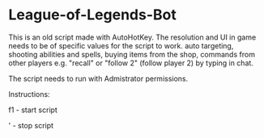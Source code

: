 # League-of-Legends-Bot
This is an old script made with AutoHotKey. The resolution and UI in game needs to be of specific values for the script to work.
auto targeting, shooting abilities and spells, buying items from the shop, commands from other players e.g. "recall" or "follow 2" (follow player 2) by typing in chat.

The script needs to run with Admistrator permissions.

Instructions:

f1 - start script

' - stop script
